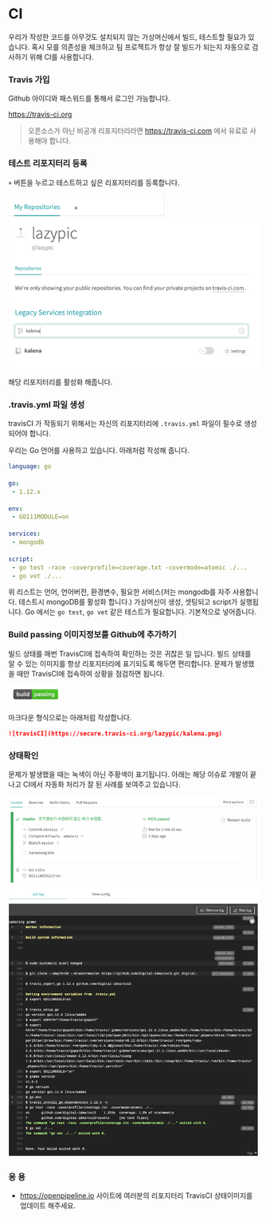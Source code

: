 # CI

우리가 작성한 코드를 아무것도 설치되지 않는 가상머신에서
빌드, 테스트할 필요가 있습니다.
혹시 모를 의존성을 체크하고 팀 프로젝트가 항상 잘 빌드가 되는지 자동으로 검사하기  위해 CI를 사용합니다.

### Travis 가입
Github 아이디와 패스워드를 통해서 로그인 가능합니다.

https://travis-ci.org

> 오픈소스가 아닌 비공개 리포지터리라면 https://travis-ci.com 에서 유료로 사용해야 합니다.

### 테스트 리포지터리 등록
`+` 버튼을 누르고 테스트하고 싶은 리포지터리를 등록합니다.

![add](../figures/travisci01.png)
![search](../figures/travisci02.png)

해당 리포지터리를 활성화 해줍니다.

### .travis.yml 파일 생성
travisCI 가 작동되기 위해서는 자신의 리포지터리에 `.travis.yml` 파일이 필수로 생성되어야 합니다.

우리는 Go 언어를 사용하고 있습니다. 아래처럼 작성해 줍니다.

```yml
language: go

go:
 - 1.12.x

env:
 - GO111MODULE=on

services:
 - mongodb

script:
 - go test -race -coverprofile=coverage.txt -covermode=atomic ./...
 - go vet ./...
```

위 리스트는 언어, 언어버전, 환경변수, 필요한 서비스(저는 mongodb를 자주 사용합니다. 테스트시 mongoDB를 활성화 합니다.) 가상머신이 생성, 셋팅되고 script가 실행됩니다.
Go 에서는 `go test`, `go vet` 같은 테스트가 필요합니다. 기본적으로 넣어줍니다.

### Build passing 이미지정보를 Github에 추가하기
빌드 상태를 매번 TravisCI에 접속하여 확인하는 것은 귀찮은 일 입니다.
빌드 상태를 알 수 있는 이미지를 항상 리포지터리에 표기되도록 해두면 편리합니다.
문제가 발생했을 때만 TravisCI에 접속하여 상황을 점검하면 됩니다.

![icon](../figures/travisci05.png)

마크다운 형식으로는 아래처럼 작성합니다.

```md
![travisCI](https://secure.travis-ci.org/lazypic/kalena.png)
```

### 상태확인
문제가 발생했을 때는 녹색이 아닌 주황색이 표기됩니다.
아래는 해당 이슈로 개발이 끝나고 CI에서 자동화 처리가 잘 된 사례를 보여주고 있습니다.

![status1](../figures/travisci03.png)
![status2](../figures/travisci04.png)

### 응 용
- https://openpipeline.io 사이트에 여러분의 리포지터리 TravisCI 상태이미지를 업데이트 해주세요.